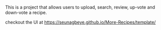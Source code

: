 
This is a project that allows users to upload, search, review, up-vote and down-vote a recipe.

checkout the UI at https://seunagbeye.github.io/More-Recipes/template/

